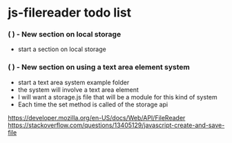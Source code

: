 # js-filereader todo list



### (  ) - New section on local storage
* start a section on local storage


### (  ) - New section on using a text area element system
* start a text area system example folder
* the system will involve a text area element
* I will want a storage.js file that will be a module for this kind of system
* Each time the set method is called of the storage api

https://developer.mozilla.org/en-US/docs/Web/API/FileReader
https://stackoverflow.com/questions/13405129/javascript-create-and-save-file
```